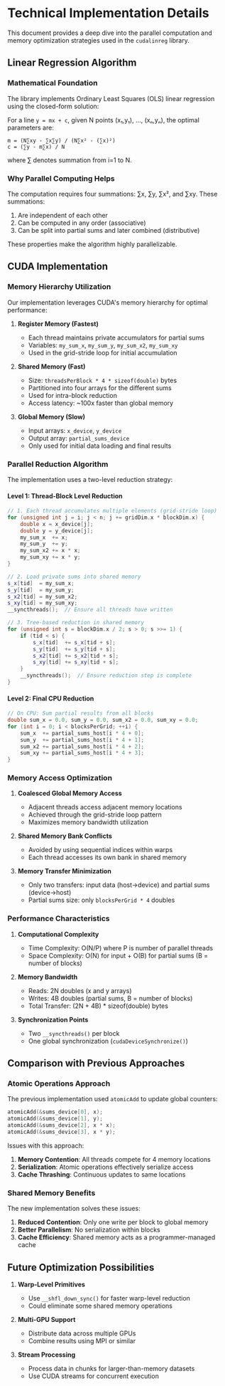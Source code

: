 # Technical Implementation Details

This document provides a deep dive into the parallel computation and memory optimization strategies used in the `cudalinreg` library.

## Linear Regression Algorithm

### Mathematical Foundation

The library implements Ordinary Least Squares (OLS) linear regression using the closed-form solution:

For a line `y = mx + c`, given N points (x₁,y₁), ..., (xₙ,yₙ), the optimal parameters are:

```
m = (N∑xy - ∑x∑y) / (N∑x² - (∑x)²)
c = (∑y - m∑x) / N
```

where ∑ denotes summation from i=1 to N.

### Why Parallel Computing Helps

The computation requires four summations: ∑x, ∑y, ∑x², and ∑xy. These summations:
1. Are independent of each other
2. Can be computed in any order (associative)
3. Can be split into partial sums and later combined (distributive)

These properties make the algorithm highly parallelizable.

## CUDA Implementation

### Memory Hierarchy Utilization

Our implementation leverages CUDA's memory hierarchy for optimal performance:

1. **Register Memory (Fastest)**
   - Each thread maintains private accumulators for partial sums
   - Variables: `my_sum_x`, `my_sum_y`, `my_sum_x2`, `my_sum_xy`
   - Used in the grid-stride loop for initial accumulation

2. **Shared Memory (Fast)**
   - Size: `threadsPerBlock * 4 * sizeof(double)` bytes
   - Partitioned into four arrays for the different sums
   - Used for intra-block reduction
   - Access latency: ~100x faster than global memory

3. **Global Memory (Slow)**
   - Input arrays: `x_device`, `y_device`
   - Output array: `partial_sums_device`
   - Only used for initial data loading and final results

### Parallel Reduction Algorithm

The implementation uses a two-level reduction strategy:

#### Level 1: Thread-Block Level Reduction
```cpp
// 1. Each thread accumulates multiple elements (grid-stride loop)
for (unsigned int j = i; j < n; j += gridDim.x * blockDim.x) {
    double x = x_device[j];
    double y = y_device[j];
    my_sum_x  += x;
    my_sum_y  += y;
    my_sum_x2 += x * x;
    my_sum_xy += x * y;
}

// 2. Load private sums into shared memory
s_x[tid]  = my_sum_x;
s_y[tid]  = my_sum_y;
s_x2[tid] = my_sum_x2;
s_xy[tid] = my_sum_xy;
__syncthreads();  // Ensure all threads have written

// 3. Tree-based reduction in shared memory
for (unsigned int s = blockDim.x / 2; s > 0; s >>= 1) {
    if (tid < s) {
        s_x[tid]  += s_x[tid + s];
        s_y[tid]  += s_y[tid + s];
        s_x2[tid] += s_x2[tid + s];
        s_xy[tid] += s_xy[tid + s];
    }
    __syncthreads();  // Ensure reduction step is complete
}
```

#### Level 2: Final CPU Reduction
```cpp
// On CPU: Sum partial results from all blocks
double sum_x = 0.0, sum_y = 0.0, sum_x2 = 0.0, sum_xy = 0.0;
for (int i = 0; i < blocksPerGrid; ++i) {
    sum_x  += partial_sums_host[i * 4 + 0];
    sum_y  += partial_sums_host[i * 4 + 1];
    sum_x2 += partial_sums_host[i * 4 + 2];
    sum_xy += partial_sums_host[i * 4 + 3];
}
```

### Memory Access Optimization

1. **Coalesced Global Memory Access**
   - Adjacent threads access adjacent memory locations
   - Achieved through the grid-stride loop pattern
   - Maximizes memory bandwidth utilization

2. **Shared Memory Bank Conflicts**
   - Avoided by using sequential indices within warps
   - Each thread accesses its own bank in shared memory

3. **Memory Transfer Minimization**
   - Only two transfers: input data (host→device) and partial sums (device→host)
   - Partial sums size: only `blocksPerGrid * 4` doubles

### Performance Characteristics

1. **Computational Complexity**
   - Time Complexity: O(N/P) where P is number of parallel threads
   - Space Complexity: O(N) for input + O(B) for partial sums (B = number of blocks)

2. **Memory Bandwidth**
   - Reads: 2N doubles (x and y arrays)
   - Writes: 4B doubles (partial sums, B = number of blocks)
   - Total Transfer: (2N + 4B) * sizeof(double) bytes

3. **Synchronization Points**
   - Two `__syncthreads()` per block
   - One global synchronization (`cudaDeviceSynchronize()`)

## Comparison with Previous Approaches

### Atomic Operations Approach

The previous implementation used `atomicAdd` to update global counters:
```cpp
atomicAdd(&sums_device[0], x);
atomicAdd(&sums_device[1], y);
atomicAdd(&sums_device[2], x * x);
atomicAdd(&sums_device[3], x * y);
```

Issues with this approach:
1. **Memory Contention**: All threads compete for 4 memory locations
2. **Serialization**: Atomic operations effectively serialize access
3. **Cache Thrashing**: Continuous updates to same locations

### Shared Memory Benefits

The new implementation solves these issues:
1. **Reduced Contention**: Only one write per block to global memory
2. **Better Parallelism**: No serialization within blocks
3. **Cache Efficiency**: Shared memory acts as a programmer-managed cache

## Future Optimization Possibilities

1. **Warp-Level Primitives**
   - Use `__shfl_down_sync()` for faster warp-level reduction
   - Could eliminate some shared memory operations

2. **Multi-GPU Support**
   - Distribute data across multiple GPUs
   - Combine results using MPI or similar

3. **Stream Processing**
   - Process data in chunks for larger-than-memory datasets
   - Use CUDA streams for concurrent execution